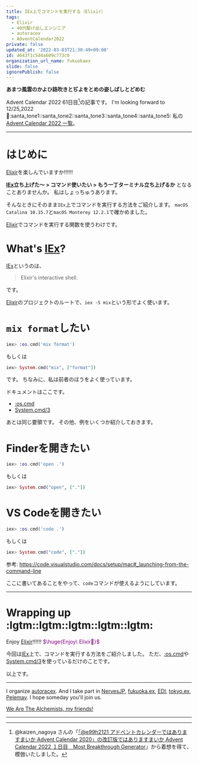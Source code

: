 ```yaml
---
title: IEx上でコマンドを実行する（Elixir）
tags:
  - Elixir
  - 40代駆け出しエンジニア
  - autoracex
  - AdventCalendar2022
private: false
updated_at: '2022-03-03T21:30:49+09:00'
id: 4643f1c5d4a609c773c0
organization_url_name: fukuokaex
slide: false
ignorePublish: false
---
```

**あまつ風雲のかよひ路吹きとぢよをとめの姿しばしとどめむ**

Advent Calendar 2022 61日目[^1]の記事です。
I'm looking forward to 12/25,2022 :santa::santa_tone1::santa_tone2::santa_tone3::santa_tone4::santa_tone5:
私の[Advent Calendar 2022 一覧](https://docs.google.com/spreadsheets/d/1HQvFjagQLRPjOYAjDVzWp9S4b8dKixxvvaz_TtbZWto/edit#gid=1723448955)。

[^1]: @kaizen_nagoya さんの「[「@e99h2121 アドベントカレンダーではありますまいか Advent Calendar 2020」の改訂版ではありますまいか Advent Calendar 2022 １日目　Most Breakthrough Generator](https://qiita.com/kaizen_nagoya/items/49ebebee3a0377f3b59b)」から着想を得て、模倣いたしました。 

---

# はじめに

[Elixir](https://elixir-lang.org/)を楽しんでいますか:bangbang::bangbang::bangbang:

**[IEx](https://hexdocs.pm/iex/1.13/IEx.html)立ち上げた〜 > コマンド使いたい > もう一丁ターミナル立ち上げるか**
となることありませんか。
私はしょっちゅうあります。

そんなときにそのまま`IEx`上でコマンドを実行する方法をご紹介します。
`macOS Catalina 10.15.7`と`macOS Monterey 12.2.1`で確かめました。

[Elixir](https://elixir-lang.org/)でコマンドを実行する関数を使うわけです。

# What's [IEx](https://hexdocs.pm/iex/1.13/IEx.html)?

[IEx](https://hexdocs.pm/iex/1.13/IEx.html)というのは、

> Elixir's interactive shell.

です。

[Elixir](https://elixir-lang.org/)のプロジェクトのルートで、`iex -S mix`という形でよく使います。


# `mix format`したい

```elixir
iex> :os.cmd('mix format')
```

もしくは

```elixir
iex> System.cmd("mix", ["format"])
```

です。
ちなみに、私は前者のほうをよく使っています。

ドキュメントはここです。

- [:os.cmd](https://www.erlang.org/doc/man/os.html#cmd-1)
- [System.cmd/3](https://hexdocs.pm/elixir/System.html#cmd/3)

あとは同じ要領です。
その他、例をいくつか紹介しておきます。

# Finderを開きたい

```elixir
iex> :os.cmd('open .')  
```

もしくは

```elixir
iex> System.cmd("open", ["."])
```

# VS Codeを開きたい

```elixir
iex> :os.cmd('code .')  
```

もしくは

```elixir
iex> System.cmd("code", ["."])
```

参考: https://code.visualstudio.com/docs/setup/mac#_launching-from-the-command-line

ここに書いてあることをやって、`code`コマンドが使えるようにしています。


---

# Wrapping up :lgtm::lgtm::lgtm::lgtm::lgtm:

Enjoy [Elixir](https://elixir-lang.org/):bangbang::bangbang::bangbang:
<font color="purple">$\huge{Enjoy\ Elixir🚀}$</font>

今回は[IEx](https://hexdocs.pm/iex/1.13/IEx.html)上で、コマンドを実行する方法をご紹介しました。
ただ、[:os.cmd](https://www.erlang.org/doc/man/os.html#cmd-1)や[System.cmd/3](https://hexdocs.pm/elixir/System.html#cmd/3)を使っているだけのことです。

以上です。



---

I organize [autoracex](https://autoracex.connpass.com/).
And I take part in [NervesJP](https://nerves-jp.connpass.com/), [fukuoka.ex](https://fukuokaex.connpass.com/), [EDI](https://fukuokaex.connpass.com/), [tokyo.ex](https://beam-lang.connpass.com/), [Pelemay](https://pelemay.connpass.com/).
I hope someday you'll join us.

[We Are The Alchemists, my friends!](https://www.youtube.com/watch?v=04854XqcfCY)

---
